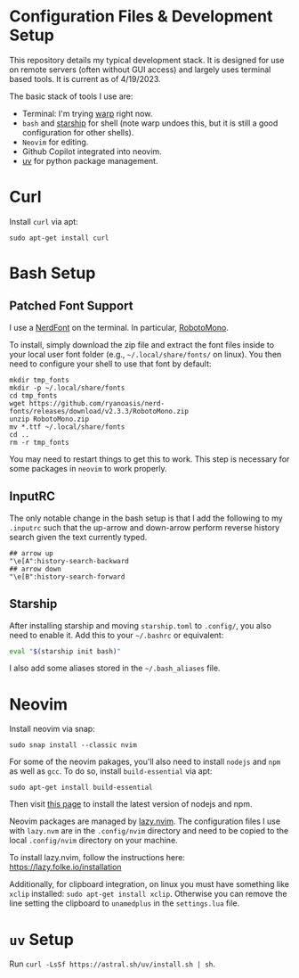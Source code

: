 # Configuration Files & Development Setup
This repository details my typical development stack. It is designed for use on remote servers (often without
GUI access) and largely uses terminal based tools. It is current as of 4/19/2023.

The basic stack of tools I use are:
  * Terminal: I'm trying [warp](https://www.warp.dev/) right now.
  * `bash` and [starship](https://starship.rs/) for shell (note warp undoes this, but it is still a good
    configuration for other shells).
  * `Neovim` for editing.
  * Github Copilot integrated into neovim.
  * [uv](https://docs.astral.sh/uv/getting-started/installation/) for python package management.

# Curl
Install `curl` via apt:
```
sudo apt-get install curl
```

# Bash Setup
## Patched Font Support
I use a [NerdFont](https://www.nerdfonts.com/#home) on the terminal. In particular,
[RobotoMono](https://github.com/ryanoasis/nerd-fonts/releases/download/v2.3.3/RobotoMono.zip).

To install, simply download the zip file and extract the font files inside to your local user font folder
(e.g., `~/.local/share/fonts/` on linux). You then need to configure your shell to use that font by default:

```
mkdir tmp_fonts
mkdir -p ~/.local/share/fonts
cd tmp_fonts
wget https://github.com/ryanoasis/nerd-fonts/releases/download/v2.3.3/RobotoMono.zip
unzip RobotoMono.zip
mv *.ttf ~/.local/share/fonts
cd ..
rm -r tmp_fonts
```

You may need to restart things to get this to work. This step is necessary for some packages in `neovim` to work properly.

## InputRC
The only notable change in the bash setup is that I add the following to my `.inputrc` such that the up-arrow
and down-arrow perform reverse history search given the text currently typed.
```
## arrow up
"\e[A":history-search-backward
## arrow down
"\e[B":history-search-forward
```

## Starship
After installing starship and moving `starship.toml` to `.config/`, you also need to enable it. Add this to
your `~/.bashrc` or equivalent:

```bash
eval "$(starship init bash)"
```

I also add some aliases stored in the `~/.bash_aliases` file.

# Neovim
Install neovim via snap:
```
sudo snap install --classic nvim
```

For some of the neovim pakages, you'll also need to install `nodejs` and `npm` as well as `gcc`. To do so,
install `build-essential` via apt:
```
sudo apt-get install build-essential
```

Then visit [this page](https://nodejs.org/en/download/) to install the latest version of nodejs and npm.

Neovim packages are managed by [lazy.nvim](https://github.com/folke/lazy.nvim). The configuration files I use
with `lazy.nvm` are in the `.config/nvim` directory and need to be copied to the local `.config/nvim`
directory on your machine.

To install lazy.nvim, follow the instructions here: https://lazy.folke.io/installation

Additionally, for clipboard integration, on linux you must have something like `xclip` installed: `sudo apt-get
install xclip`. Otherwise you can remove the line setting the clipboard to `unamedplus` in the `settings.lua`
file.

# `uv` Setup
Run `curl -LsSf https://astral.sh/uv/install.sh | sh`.
